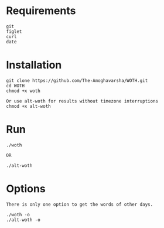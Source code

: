 <h1>Requirements</h1>

```
git
figlet
curl
date
```

<h1>Installation</h1>

```
git clone https://github.com/The-Amoghavarsha/WOTH.git
cd WOTH
chmod +x woth

Or use alt-woth for results without timezone interruptions 
chmod +x alt-woth
```

<h1>Run</h1>

```
./woth

OR

./alt-woth
```

<h1>Options</h1>

```
There is only one option to get the words of other days. 

./woth -o 
./alt-woth -o
```
